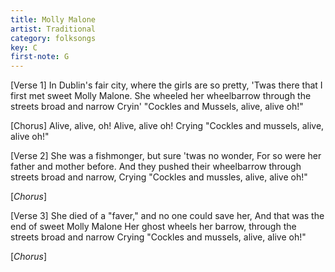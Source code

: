 ```yaml
---
title: Molly Malone
artist: Traditional
category: folksongs
key: C
first-note: G
---
```


[Verse 1]
In Dublin's fair city, where the girls are so pretty,
'Twas there that I first met sweet Molly Malone.
She wheeled her wheelbarrow through the streets broad and narrow
Cryin' "Cockles and Mussels, alive, alive oh!"

[Chorus]
Alive, alive, oh! Alive, alive oh!
Crying "Cockles and mussels, alive, alive oh!"

[Verse 2]
She was a fishmonger, but sure 'twas no wonder,
For so were her father and mother before.
And they pushed their wheelbarrow through streets broad and narrow,
Crying "Cockles and mussles, alive, alive oh!"

[*Chorus*]

[Verse 3]
She died of a "faver," and no one could save her,
And that was the end of sweet Molly Malone
Her ghost wheels her barrow, through the streets broad and narrow
Crying "Cockles and mussels, alive, alive oh!"

[*Chorus*]
